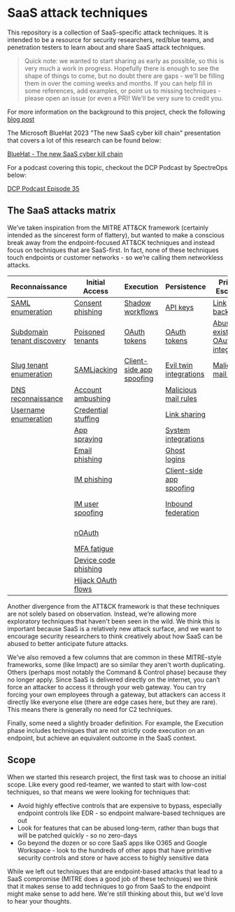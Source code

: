 # SaaS attack techniques

This repository is a collection of SaaS-specific attack techniques. It is intended to be a resource for security researchers, red/blue teams, and penetration testers to learn about and share SaaS attack techniques.

> Quick note: we wanted to start sharing as early as possible, so this is very much a work in progress. Hopefully there is enough to see the shape of things to come, but no doubt there are gaps - we'll be filling them in over the coming weeks and months. If you can help fill in some references, add examples, or point us to missing techniques - please open an issue (or even a PR)! We'll be very sure to credit you.

For more information on the background to this project, check the following [blog post](https://pushsecurity.com/blog/saas-attack-techniques/)

The Microsoft BlueHat 2023 "The new SaaS cyber kill chain" presentation that covers a lot of this research can be found below: 

[BlueHat - The new SaaS cyber kill chain](https://www.youtube.com/watch?v=pdDzUTFVIZc)

For a podcast covering this topic, checkout the DCP Podcast by SpectreOps below:

[DCP Podcast Episode 35](https://www.youtube.com/watch?v=NAOE875gAOg)

## The SaaS attacks matrix

We’ve taken inspiration from the MITRE ATT&CK framework (certainly intended as the sincerest form of flattery), but wanted to make a conscious break away from the endpoint-focused ATT&CK techniques and instead focus on techniques that are SaaS-first. In fact, none of these techniques touch endpoints or customer networks - so we’re calling them networkless attacks.

| Reconnaissance | Initial Access | Execution | Persistence | Privilege Escalation | Defense Evasion | Credential Access | Discovery | Lateral Movement | Exfiltration |
| --- | --- | --- | --- | --- | --- | --- | --- | --- | --- |
|[SAML enumeration](techniques/saml_enumeration/description.md)|[Consent phishing](techniques/consent_phishing/description.md)|[Shadow workflows](techniques/shadow_workflows/description.md)|[API keys](techniques/api_keys/description.md)|[Link backdooring](techniques/link_backdooring/description.md)|[API keys](techniques/api_keys/description.md)|[Password scraping](techniques/password_scraping/description.md)|[Email discovery](techniques/email_discovery/description.md)|[Link backdooring](techniques/link_backdooring/description.md)|[Takeout services](techniques/takeout_services/description.md)|
|[Subdomain tenant discovery](techniques/subdomain_tenant_discovery/description.md)|[Poisoned tenants](techniques/poisoned_tenants/description.md)|[OAuth tokens](techniques/oauth_tokens/description.md)|[OAuth tokens](techniques/oauth_tokens/description.md)|[Abuse existing OAuth integrations](techniques/abuse_existing_oauth_integrations/description.md)|[OAuth tokens](techniques/oauth_tokens/description.md)|[API secret theft](techniques/api_secret_theft/description.md)|[App directory lookup](techniques/app_directory_lookup/description.md)|[Abuse existing OAuth integrations](techniques/abuse_existing_oauth_integrations/description.md)|[Webhooks](techniques/webhooks/description.md)|
|[Slug tenant enumeration](techniques/slug_tenant_enumeration/description.md)|[SAMLjacking](techniques/samljacking/description.md)|[Client-side app spoofing](techniques/client-side_app_spoofing/description.md)|[Evil twin integrations](techniques/evil_twin_integrations/description.md)|[Malicious mail rules](techniques/malicious_mail_rules/description.md)|[Evil twin integrations](techniques/evil_twin_integrations/description.md)||[OAuth token enumeration](techniques/oauth_token_enumeration/description.md)|[API secret theft](techniques/api_secret_theft/description.md)|[Shadow workflows](techniques/shadow_workflows/description.md)|
|[DNS reconnaissance](techniques/dns_reconnaissance/description.md)|[Account ambushing](techniques/account_ambushing/description.md)||[Malicious mail rules](techniques/malicious_mail_rules/description.md)||[Malicious mail rules](techniques/malicious_mail_rules/description.md)|||[Passwordless logins](techniques/passwordless_logins/description.md)|
|[Username enumeration](techniques/username_enumeration/description.md)|[Credential stuffing](techniques/credential_stuffing/description.md)||[Link sharing](techniques/link_sharing/description.md)||[Link sharing](techniques/link_sharing/description.md)|||[Account recovery](techniques/account_recovery/description.md)||
||[App spraying](techniques/app_spraying/description.md)||[System integrations](techniques/system_integrations/description.md)||[System integrations](techniques/system_integrations/description.md)|||[In-app phishing](techniques/in-app_phishing/description.md)||
||[Email phishing](techniques/email_phishing/description.md)||[Ghost logins](techniques/ghost_logins/description.md)||[Ghost logins](techniques/ghost_logins/description.md)|||[IM user spoofing](techniques/im_user_spoofing/description.md)||
||[IM phishing](techniques/im_phishing/description.md)||[Client-side app spoofing](techniques/client-side_app_spoofing/description.md)||[Client-side app spoofing](techniques/client-side_app_spoofing/description.md)|||[Automation workflow sharing](techniques/automation_workflow_sharing/description.md)||
||[IM user spoofing](techniques/im_user_spoofing/description.md)||[Inbound federation](techniques/inbound_federation/description.md)||[Device code phishing](techniques/device_code_phishing/description.md)|||[SAMLjacking](techniques/samljacking/description.md)||
||[nOAuth](techniques/noauth/description.md)|||||||[Inbound federation](techniques/inbound_federation/description.md)||
||[MFA fatigue](techniques/mfa_fatigue/description.md)|||||||||
||[Device code phishing](techniques/device_code_phishing/description.md)|||||||||
||[Hijack OAuth flows](techniques/hijack_oauth_flows/description.md)|||||||||

Another divergence from the ATT&CK framework is that these techniques are not solely based on observation. Instead, we’re allowing more exploratory techniques that haven't been seen in the wild. We think this is important because SaaS is a relatively new attack surface, and we want to encourage security researchers to think creatively about how SaaS can be abused to better anticipate future attacks.

We’ve also removed a few columns that are common in these MITRE-style frameworks, some (like Impact) are so similar they aren't worth duplicating. Others (perhaps most notably the Command & Control phase) because they no longer apply. Since SaaS is delivered directly on the internet, you can’t force an attacker to access it through your web gateway. You can try forcing your own employees through a gateway, but attackers can access it directly like everyone else (there are edge cases here, but they are rare). This means there is generally no need for C2 techniques.

Finally, some need a slightly broader definition. For example, the Execution phase includes techniques that are not strictly code execution on an endpoint, but achieve an equivalent outcome in the SaaS context.

## Scope

When we started this research project, the first task was to choose an initial scope. Like every good red-teamer, we wanted to start with low-cost techniques, so that means we were looking for techniques that:
* Avoid highly effective controls that are expensive to bypass, especially endpoint controls like EDR - so endpoint malware-based techniques are out
* Look for features that can be abused long-term, rather than bugs that will be patched quickly - so no zero-days
* Go beyond the dozen or so core SaaS apps like O365 and Google Workspace - look to the hundreds of other apps that have primitive security controls and store or have access to highly sensitive data

While we left out techniques that are endpoint-based attacks that lead to a SaaS compromise (MITRE does a good job of these techniques) we think that it makes sense to add techniques to go from SaaS to the endpoint might make sense to add here. We're still thinking about this, but we'd love to hear your thoughts.

